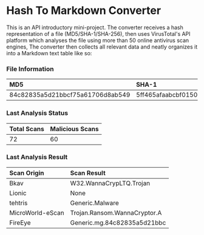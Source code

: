 # Hash To Markdown Converter

This is an API introductory mini-project.
The converter receives a hash representation of a file (MD5/SHA-1/SHA-256), then uses VirusTotal's API platform 
which analyses the file using more than 50 online antivirus scan engines,
The converter then collects all relevant data and neatly organizes it into a Markdown text table like so:

### File Information
MD5|SHA-1|SHA-256|
|:---|:-----|:-------|
|84c82835a5d21bbcf75a61706d8ab549|5ff465afaabcbf0150d1a3ab2c2e74f3a4426467|ed01ebfbc9eb5bbea545af4d01bf5f1071661840480439c6e5babe8e080e41aa|

### Last Analysis Status
Total Scans|Malicious Scans|
|:-----------|:---------------|
|72|60|

### Last Analysis Result
Scan Origin|Scan Result|
|:-----------|:-----------|
|Bkav|W32.WannaCrypLTQ.Trojan|
|Lionic|None|
|tehtris|Generic.Malware|
|MicroWorld-eScan|Trojan.Ransom.WannaCryptor.A|
|FireEye|Generic.mg.84c82835a5d21bbc|

